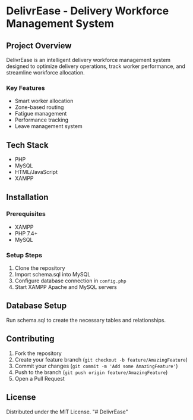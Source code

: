 # DelivrEase - Delivery Workforce Management System

## Project Overview
DelivrEase is an intelligent delivery workforce management system designed to optimize delivery operations, track worker performance, and streamline workforce allocation.

### Key Features
- Smart worker allocation
- Zone-based routing
- Fatigue management
- Performance tracking
- Leave management system

## Tech Stack
- PHP
- MySQL
- HTML/JavaScript
- XAMPP

## Installation

### Prerequisites
- XAMPP
- PHP 7.4+
- MySQL

### Setup Steps
1. Clone the repository
2. Import schema.sql into MySQL
3. Configure database connection in `config.php`
4. Start XAMPP Apache and MySQL servers

## Database Setup
Run schema.sql to create the necessary tables and relationships.

## Contributing
1. Fork the repository
2. Create your feature branch (`git checkout -b feature/AmazingFeature`)
3. Commit your changes (`git commit -m 'Add some AmazingFeature'`)
4. Push to the branch (`git push origin feature/AmazingFeature`)
5. Open a Pull Request

## License
Distributed under the MIT License.
"# DelivrEase" 
